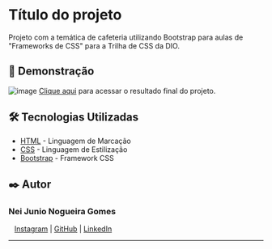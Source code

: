 # Título do projeto

Projeto com a temática de cafeteria utilizando Bootstrap para aulas de "Frameworks de CSS" para a Trilha de CSS da DIO.

## 🚀 Demonstração

![image](assets/images/final-project-capture-desktop.png)
[Clique aqui](https://nei-junio-17.github.io/Coffee-Shop/) para acessar o resultado final do projeto.

## 🛠️ Tecnologias Utilizadas

* [HTML](https://www.w3.org/html/) - Linguagem de Marcação
* [CSS](https://www.w3.org/Style/CSS/) - Linguagem de Estilização
* [Bootstrap](https://getbootstrap.com/) - Framework CSS

## ✒️ Autor
### Nei Junio Nogueira Gomes
<p>
    <p>
    &nbsp&nbsp&nbsp<a href="https://www.instagram.com/neijunio_17/">Instagram</a>&nbsp;|&nbsp;<a href="https://github.com/Nei-Junio-17">GitHub</a>&nbsp;|&nbsp;<a href="www.linkedin.com/in/nei-junio-nogueira-gomes">LinkedIn</a></p>
</p>
<p>

---